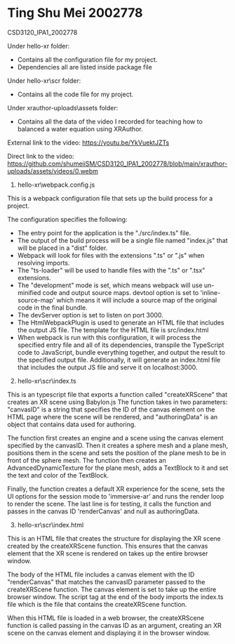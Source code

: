# Ting Shu Mei 2002778
CSD3120_IPA1_2002778

Under hello-xr folder:
- Contains all the configuration file for my project. 
- Dependencies all are listed inside package file

Under hello-xr\scr folder:
- Contains all the code file for my project.

Under xrauthor-uploads\assets folder:
- Contains all the data of the video I recorded for teaching how to balanced a water equation using XRAuthor.

External link to the video:
https://youtu.be/YkVuektJZTs

Direct link to the video:
https://github.com/shumeiiSM/CSD3120_IPA1_2002778/blob/main/xrauthor-uploads/assets/videos/0.webm




1. hello-xr\webpack.config.js

This is a webpack configuration file that sets up the build process for a project.

The configuration specifies the following:
- The entry point for the application is the "./src/index.ts" file.
- The output of the build process will be a single file named "index.js" that will be placed in a "dist" folder.
- Webpack will look for files with the extensions ".ts" or ".js" when resolving imports.
- The "ts-loader" will be used to handle files with the ".ts" or ".tsx" extensions.
- The "development" mode is set, which means webpack will use un-minified code and output source maps.
devtool option is set to 'inline-source-map' which means it will include a source map of the original code in the final bundle.
- The devServer option is set to listen on port 3000.
- The HtmlWebpackPlugin is used to generate an HTML file that includes the output JS file. The template for the HTML file is src/index.html
- When webpack is run with this configuration, it will process the specified entry file and all of its dependencies, transpile the TypeScript code to JavaScript, bundle everything together, and output the result to the specified output file. Additionally, it will generate an index.html file that includes the output JS file and serve it on localhost:3000.


2. hello-xr\scr\index.ts

This is an typescript file that exports a function called "createXRScene" that creates an XR scene using Babylon.js
The function takes in two parameters: "canvasID" is a string that specifies the ID of the canvas element on the HTML page where the scene will be rendered, and "authoringData" is an object that contains data used for authoring.

The function first creates an engine and a scene using the canvas element specified by the canvasID. 
Then it creates a sphere mesh and a plane mesh, positions them in the scene and sets the position of the 
plane mesh to be in front of the sphere mesh. The function then creates an AdvancedDynamicTexture for the plane mesh, adds a TextBlock to it and set the text and color of the TextBlock.

Finally, the function creates a default XR experience for the scene, sets the UI options for the session mode to 'immersive-ar' and runs the render loop to render the scene. The last line is for testing, it calls the function and passes in the canvas ID 'renderCanvas' and null as authoringData.


3. hello-xr\scr\index.html

This is an HTML file that creates the structure for displaying the XR scene created by the createXRScene function.
This ensures that the canvas element that the XR scene is rendered on takes up the entire browser window.

The body of the HTML file includes a canvas element with the ID "renderCanvas" that matches the canvasID parameter passed to the createXRScene function. The canvas element is set to take up the entire browser window. The script tag at the end of the body imports the index.ts file which is the file that contains the createXRScene function.

When this HTML file is loaded in a web browser, the createXRScene function is called passing in the canvas ID as an argument, creating an XR scene on the canvas element and displaying it in the browser window.
